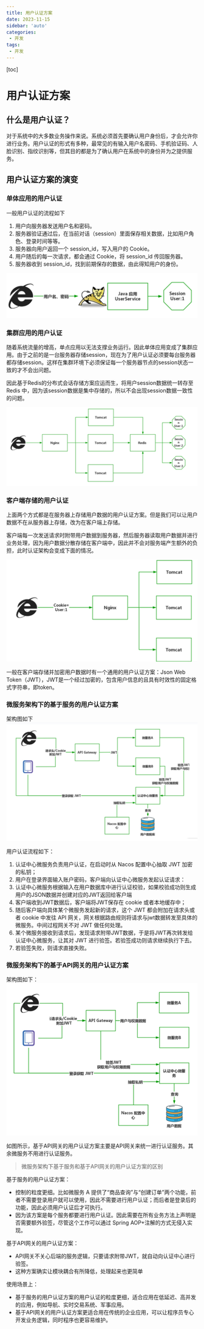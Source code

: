 ```yaml
---
title: 用户认证方案
date: 2023-11-15
sidebar: 'auto'
categories:
 - 开发
tags:
 - 开发
---
```


[toc]

# 用户认证方案


## 什么是用户认证？

对于系统中的大多数业务操作来说。系统必须首先要确认用户身份后，才会允许你进行业务。用户认证的形式有多种，最常见的有输入用户名密码、手机验证码、人脸识别、指纹识别等，但其目的都是为了确认用户在系统中的身份并为之提供服务。


## 用户认证方案的演变

### 单体应用的用户认证

一般用户认证的流程如下
1. 用户向服务器发送用户名和密码。
2. 服务器验证通过后，在当前对话（session）里面保存相关数据，比如用户角色、登录时间等等。
3. 服务器向用户返回一个 session_id，写入用户的 Cookie。
4. 用户随后的每一次请求，都会通过 Cookie，将 session_id 传回服务器。
5. 服务器收到 session_id，找到前期保存的数据，由此得知用户的身份。

![jwt_20231115220507.png](../blog_img/jwt_20231115220507.png)

### 集群应用的用户认证

随着系统流量的增高，单点应用以无法支撑业务运行。因此单体应用变成了集群应用。由于之前的是一台服务器存储session，现在为了用户认证必须要每台服务器都存储session。这样在集群环境下必须保证每一个服务器节点的session状态一致的才不会出问题。

因此基于Redis的分布式会话存储方案应运而生，将用户session数据统一转存至 Redis 中，因为该session数据是集中存储的，所以不会出现session数据一致性的问题。

![jwt_20231115221308.png](../blog_img/jwt_20231115221308.png)

### 客户端存储的用户认证

上面两个方式都是在服务器上存储用户数据的用户认证方案。但是我们可以让用户数据不在从服务器上存储，改为在客户端上存储。

客户端每一次发送请求时附带用户数据到服务器，然后服务器读取用户数据并进行业务处理，因为用户数据分散存储在客户端中，因此并不会对服务端产生额外的负担，此时认证架构会变成下面的情况。

![jwt_20231115221819.png](../blog_img/jwt_20231115221819.png)

一般在客户端存储并加密用户数据时有一个通用的用户认证方案：Json Web Token（JWT），JWT是一个经过加密的，包含用户信息的且具有时效性的固定格式字符串，即token。

### 微服务架构下的基于服务的用户认证方案

架构图如下
![blog_20231115232839.png](../blog_img/blog_20231115232839.png)

用户认证流程如下：
1. 认证中心微服务负责用户认证，在启动时从 Nacos 配置中心抽取 JWT 加密的私钥；
2. 用户在登录界面输入账户密码，客户端向认证中心微服务发起认证请求：
3. 认证中心微服务根据输入在用户数据库中进行认证校验，如果校验成功则生成用户的JSON数据并创建对应的JWT返回给客户端
4. 客户端收到JWT数据后，客户端将JWT保存在 cookie 或者本地缓存中；
5. 随后客户端向具体某个微服务发起新的请求，这个 JWT 都会附加在请求头或者 cookie 中发往 API 网关，网关根据路由规则将请求与jwt数据转发至具体的微服务。中间过程网关不对 JWT 做任何处理。
6. 某个微服务接收到请求后，发现请求附带JWT数据，于是将JWT再次转发给认证中心微服务，让其对 JWT 进行验签。若验签成功则请求继续执行下去。
7. 若验签失败，则请求直接失败。

### 微服务架构下的基于API网关的用户认证方案

架构图如下：
![blog_20231115234324.png](../blog_img/blog_20231115234324.png)

如图所示，基于API网关的用户认证方案主要是API网关来统一进行认证服务。其余微服务不用进行认证服务。

> 微服务架构下基于服务和基于API网关的用户认证方案的区别

基于服务的用户认证方案：
- 控制的粒度更细。比如微服务 A 提供了“商品查询”与“创建订单”两个功能，前者不需要登录用户就可以使用，因此不需要进行用户认证；而后者是登录后的功能，因此必须用户认证后才可执行。
- 因为该方案是每个服务都要进行用户认证。因此需要在所有业务方法上声明是否需要额外验签，尽管这个工作可以通过 Spring AOP+注解的方式无侵入实现。

基于API网关的用户认证方案：
- API网关不关心后端的服务逻辑，只要请求附带JWT，就自动向认证中心进行验签。
- 这种方案确实让模块耦合有所降低，处理起来也更简单

使用场景上：
- 基于服务的用户认证方案的用户认证的粒度更细，适合应用在低延迟、高并发的应用，例如导航、实时交易系统、军事应用。
- 基于API网关的用户认证方案更适合用在传统的企业应用，可以让程序员专心开发业务逻辑，同时程序也更容易维护。






